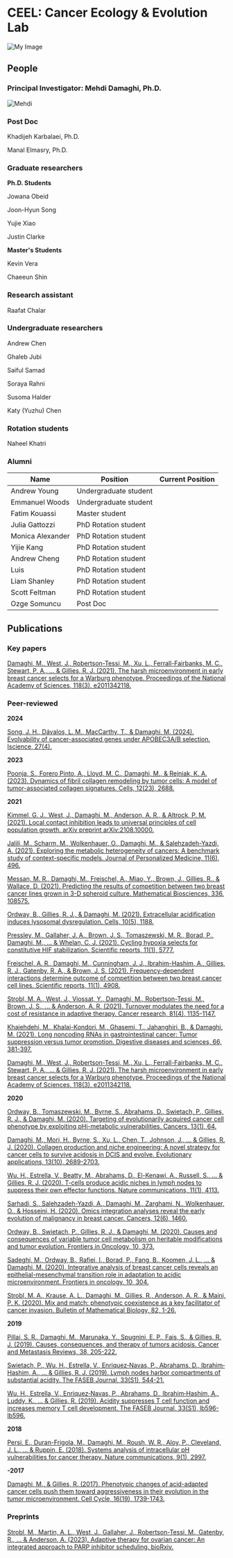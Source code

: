 # CEEL: Cancer Ecology & Evolution Lab
![My Image](CEEL_Logo.png)

## People
### Principal Investigator: Mehdi Damaghi, Ph.D.
![Mehdi](150x225_DamaghiMehdi.jpg)

### Post Doc
Khadijeh Karbalaei, Ph.D.

Manal Elmasry, Ph.D.

### Graduate researchers
**Ph.D. Students**

Jowana Obeid

Joon-Hyun Song

Yujie Xiao

Justin Clarke

**Master's Students**

Kevin Vera

Chaeeun Shin

### Research assistant
Raafat Chalar

### Undergraduate researchers
Andrew Chen

Ghaleb Jubi

Saiful Samad

Soraya Rahni

Susoma Halder

Katy (Yuzhu) Chen

### Rotation students
Naheel Khatri

### Alumni
| Name | Position | Current Position |
| ------------- | ------------- | ------------- |
| Andrew Young | Undergraduate student  | |
| Emmanuel Woods | Undergraduate student  | |
| Fatim Kouassi | Master student  | |
| Julia Gattozzi | PhD Rotation student  | |
| Monica Alexander | PhD Rotation student  | |
| Yijie Kang  | PhD Rotation student  | |
| Andrew Cheng | PhD Rotation student  | |
| Luis | PhD Rotation student  | |
| Liam Shanley | PhD Rotation student  | | 
| Scott Feltman | PhD Rotation student  | |
| Ozge Somuncu  | Post Doc  | |


## Publications
### Key papers
[Damaghi, M., West, J., Robertson-Tessi, M., Xu, L., Ferrall-Fairbanks, M. C., Stewart, P. A., ... & Gillies, R. J. (2021). The harsh microenvironment in early breast cancer selects for a Warburg phenotype. Proceedings of the National Academy of Sciences, 118(3), e2011342118.]()

### Peer-reviewed
**2024**

[Song, J. H., Dávalos, L. M., MacCarthy, T., & Damaghi, M. (2024). Evolvability of cancer-associated genes under APOBEC3A/B selection. Iscience, 27(4).]()

**2023**

[Poonja, S., Forero Pinto, A., Lloyd, M. C., Damaghi, M., & Rejniak, K. A. (2023). Dynamics of fibril collagen remodeling by tumor cells: A model of tumor-associated collagen signatures. Cells, 12(23), 2688.]()

**2021**

[Kimmel, G. J., West, J., Damaghi, M., Anderson, A. R., & Altrock, P. M. (2021). Local contact inhibition leads to universal principles of cell population growth. arXiv preprint arXiv:2108.10000.]()

[Jalili, M., Scharm, M., Wolkenhauer, O., Damaghi, M., & Salehzadeh-Yazdi, A. (2021). Exploring the metabolic heterogeneity of cancers: A benchmark study of context-specific models. Journal of Personalized Medicine, 11(6), 496.]()

[Messan, M. R., Damaghi, M., Freischel, A., Miao, Y., Brown, J., Gillies, R., & Wallace, D. (2021). Predicting the results of competition between two breast cancer lines grown in 3-D spheroid culture. Mathematical Biosciences, 336, 108575.]()

[Ordway, B., Gillies, R. J., & Damaghi, M. (2021). Extracellular acidification induces lysosomal dysregulation. Cells, 10(5), 1188.]()

[Pressley, M., Gallaher, J. A., Brown, J. S., Tomaszewski, M. R., Borad, P., Damaghi, M., ... & Whelan, C. J. (2021). Cycling hypoxia selects for constitutive HIF stabilization. Scientific reports, 11(1), 5777.]()

[Freischel, A. R., Damaghi, M., Cunningham, J. J., Ibrahim-Hashim, A., Gillies, R. J., Gatenby, R. A., & Brown, J. S. (2021). Frequency-dependent interactions determine outcome of competition between two breast cancer cell lines. Scientific reports, 11(1), 4908.]()

[Strobl, M. A., West, J., Viossat, Y., Damaghi, M., Robertson-Tessi, M., Brown, J. S., ... & Anderson, A. R. (2021). Turnover modulates the need for a cost of resistance in adaptive therapy. Cancer research, 81(4), 1135-1147.]()

[Khajehdehi, M., Khalaj-Kondori, M., Ghasemi, T., Jahanghiri, B., & Damaghi, M. (2021). Long noncoding RNAs in gastrointestinal cancer: Tumor suppression versus tumor promotion. Digestive diseases and sciences, 66, 381-397.]()

[Damaghi, M., West, J., Robertson-Tessi, M., Xu, L., Ferrall-Fairbanks, M. C., Stewart, P. A., ... & Gillies, R. J. (2021). The harsh microenvironment in early breast cancer selects for a Warburg phenotype. Proceedings of the National Academy of Sciences, 118(3), e2011342118.]()

**2020**

[Ordway, B., Tomaszewski, M., Byrne, S., Abrahams, D., Swietach, P., Gillies, R. J., & Damaghi, M. (2020). Targeting of evolutionarily acquired cancer cell phenotype by exploiting pHi-metabolic vulnerabilities. Cancers, 13(1), 64.]()

[Damaghi, M., Mori, H., Byrne, S., Xu, L., Chen, T., Johnson, J., ... & Gillies, R. J. (2020). Collagen production and niche engineering: A novel strategy for cancer cells to survive acidosis in DCIS and evolve. Evolutionary applications, 13(10), 2689-2703.]()

[Wu, H., Estrella, V., Beatty, M., Abrahams, D., El-Kenawi, A., Russell, S., ... & Gillies, R. J. (2020). T-cells produce acidic niches in lymph nodes to suppress their own effector functions. Nature communications, 11(1), 4113.]()

[Sarhadi, S., Salehzadeh-Yazdi, A., Damaghi, M., Zarghami, N., Wolkenhauer, O., & Hosseini, H. (2020). Omics integration analyses reveal the early evolution of malignancy in breast cancer. Cancers, 12(6), 1460.]()

[Ordway, B., Swietach, P., Gillies, R. J., & Damaghi, M. (2020). Causes and consequences of variable tumor cell metabolism on heritable modifications and tumor evolution. Frontiers in Oncology, 10, 373.]()

[Sadeghi, M., Ordway, B., Rafiei, I., Borad, P., Fang, B., Koomen, J. L., ... & Damaghi, M. (2020). Integrative analysis of breast cancer cells reveals an epithelial-mesenchymal transition role in adaptation to acidic microenvironment. Frontiers in oncology, 10, 304.]()

[Strobl, M. A., Krause, A. L., Damaghi, M., Gillies, R., Anderson, A. R., & Maini, P. K. (2020). Mix and match: phenotypic coexistence as a key facilitator of cancer invasion. Bulletin of Mathematical Biology, 82, 1-26.]()

**2019**

[Pillai, S. R., Damaghi, M., Marunaka, Y., Spugnini, E. P., Fais, S., & Gillies, R. J. (2019). Causes, consequences, and therapy of tumors acidosis. Cancer and Metastasis Reviews, 38, 205-222.]()

[Swietach, P., Wu, H., Estrella, V., Enriquez‐Navas, P., Abrahams, D., Ibrahim‐Hashim, A., ... & Gillies, R. J. (2019). Lymph nodes harbor compartments of substantial acidity. The FASEB Journal, 33(S1), 544-21.]()

[Wu, H., Estrella, V., Enriquez‐Navas, P., Abrahams, D., Ibrahim‐Hashim, A., Luddy, K., ... & Gillies, R. (2019). Acidity suppresses T cell function and increases memory T cell development. The FASEB Journal, 33(S1), lb596-lb596.]()

**2018**

[Persi, E., Duran-Frigola, M., Damaghi, M., Roush, W. R., Aloy, P., Cleveland, J. L., ... & Ruppin, E. (2018). Systems analysis of intracellular pH vulnerabilities for cancer therapy. Nature communications, 9(1), 2997.]()

**-2017**

[Damaghi, M., & Gillies, R. (2017). Phenotypic changes of acid-adapted cancer cells push them toward aggressiveness in their evolution in the tumor microenvironment. Cell Cycle, 16(19), 1739-1743.]()


### Preprints
[Strobl, M., Martin, A. L., West, J., Gallaher, J., Robertson-Tessi, M., Gatenby, R., ... & Anderson, A. (2023). Adaptive therapy for ovarian cancer: An integrated approach to PARP inhibitor scheduling. bioRxiv.]()


<!--

**Here are some ideas to get you started:**

🙋‍♀️ A short introduction - what is your organization all about?
🌈 Contribution guidelines - how can the community get involved?
👩‍💻 Useful resources - where can the community find your docs? Is there anything else the community should know?
🍿 Fun facts - what does your team eat for breakfast?
🧙 Remember, you can do mighty things with the power of [Markdown](https://docs.github.com/github/writing-on-github/getting-started-with-writing-and-formatting-on-github/basic-writing-and-formatting-syntax)
-->
